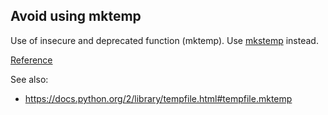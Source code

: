 ## Avoid using mktemp

Use of insecure and deprecated function (mktemp). Use [mkstemp](https://docs.python.org/2/library/tempfile.html#tempfile.mkstemp) instead.

[Reference](https://docs.openstack.org/bandit/latest/api/bandit.blacklists.html#b306-mktemp-q)

See also:

* https://docs.python.org/2/library/tempfile.html#tempfile.mktemp

